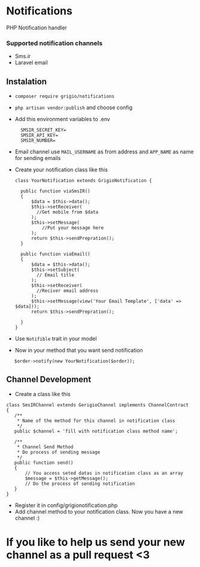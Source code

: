 # Notifications
PHP Notification handler

### Supported notification channels
- Sms.ir
- Laravel email

## Instalation
- ``` composer require grigio/notifications ```
- ``` php artisan vendor:publish ``` and choose config
- Add this environment variables to .env
  ```
    SMSIR_SECRET_KEY=
    SMSIR_API_KEY=
    SMSIR_NUMBER=
  ```
- Email channel use ```MAIL_USERNAME``` as from address and ```APP_NAME``` as name for sending emails
- Create your notification class like this
  ```
  class YourNotification extends GrigioNotification {
  
    public function viaSmsIR()
    {
        $data = $this->data();
        $this->setReceiver(
          //Get mobile from $data
        );
        $this->setMessage(
            //Put your message here
        );
        return $this->sendPrepration();
    }

    public function viaEmail()
    {
        $data = $this->data();
        $this->setSubject(
          // Email title
        );
        $this->setReceiver(
          //Reciver email address
        );
        $this->setMessage(view('Your Email Template', ['data' => $data]));
        return $this->sendPrepration();

    }
  }
  ```
  
- Use ``` Notifible ``` trait in your model
- Now in your method that you want send notification 
 ```
    $order->notify(new YourNotification($order));
 ```
 
 
 ## Channel Development
 - Create a class like this
 ```
 class SmsIRChannel extends GerigioChannel implements ChannelContract
{
    /**
     * Name of the method for this channel in notification class
     */
    public $channel = 'fill with notification class method name';

    /**
     * Channel Send Method
     * Do process of sending message
     */
    public function send()
    {
        // You access seted datas in notification class as an array
        $message = $this->getMessage();
        // Do the process of sending notification
    }
}
 ```
 - Register it in config/grigionotification.php
 - Add channel method to your notification class. Now you have a new channel :)

 # If you like to help us send your new channel as a pull request <3
